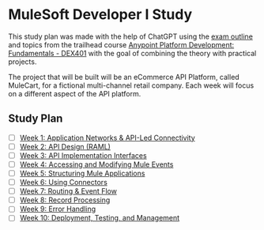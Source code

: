 # MuleSoft Developer I Study

This study plan was made with the help of ChatGPT using the [exam outline](exam-outline.md) and topics from the trailhead course [Anypoint Platform Development: Fundamentals - DEX401](anypoint-platform-development-fundamentals.md) with the goal of combining the theory with practical projects.

The project that will be built will be an eCommerce API Platform, called MuleCart, for a fictional multi-channel retail company. Each week will focus on a different aspect of the API platform.

## Study Plan

- [ ] [Week 1: Application Networks & API-Led Connectivity](week-01/README.md)
- [ ] [Week 2: API Design (RAML)](week-02/README.md)
- [ ] [Week 3: API Implementation Interfaces](week-03/README.md)
- [ ] [Week 4: Accessing and Modifying Mule Events](week-04/README.md)
- [ ] [Week 5: Structuring Mule Applications](week-05/README.md)
- [ ] [Week 6: Using Connectors](week-06/README.md)
- [ ] [Week 7: Routing & Event Flow](week-07-routing-event-flow/README.md)
- [ ] [Week 8: Record Processing](week-08-record-processing/README.md)
- [ ] [Week 9: Error Handling](week-09-error-handling/README.md)
- [ ] [Week 10: Deployment, Testing, and Management](week-10-deployment-testing-and-management/README.md)
